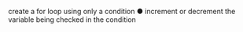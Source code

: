 create a for loop using only a condition
 ● increment or decrement the variable being checked in the condition